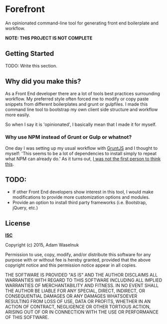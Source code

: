 # Forefront

An opinionated command-line tool for generating front end boilerplate and workflow.

**NOTE: THIS PROJECT IS NOT COMPLETE**

## Getting Started

TODO: Write this section.

## Why did you make this?

As a Front End developer there are a lot of tools best practices surrounding workflow. My preferred style often forced me to modify or copy paste snippets from different boilerplates and grunt or gulpfiles. I made this command line tool to bootstrap my own client side structure and workflow more easily.

So when I say it is 'opinionated', I basically mean that I made it for myself.

### Why use NPM instead of Grunt or Gulp or whatnot?

One day I was setting up my usual workflow with [GruntJS](http://gruntjs.com/) and I thought to myself: 'This seems to be a lot of dependencies to install simply to repeat what NPM can already do.' As it turns out, [I was not the first person to think this](http://blog.keithcirkel.co.uk/how-to-use-npm-as-a-build-tool/).

## TODO:

* If other Front End developers show interest in this tool, I would make modifications to provide more customization options and modules.
* Provide an option to install third party frameworks (i.e. Bootstrap, jQuery, etc.)

## License

**[ISC](http://opensource.org/licenses/ISC)**

Copyright (c) 2015, Adam Waselnuk

Permission to use, copy, modify, and/or distribute this software for any purpose with or without fee is hereby granted, provided that the above copyright notice and this permission notice appear in all copies.

THE SOFTWARE IS PROVIDED "AS IS" AND THE AUTHOR DISCLAIMS ALL WARRANTIES WITH REGARD TO THIS SOFTWARE INCLUDING ALL IMPLIED WARRANTIES OF MERCHANTABILITY AND FITNESS. IN NO EVENT SHALL THE AUTHOR BE LIABLE FOR ANY SPECIAL, DIRECT, INDIRECT, OR CONSEQUENTIAL DAMAGES OR ANY DAMAGES WHATSOEVER RESULTING FROM LOSS OF USE, DATA OR PROFITS, WHETHER IN AN ACTION OF CONTRACT, NEGLIGENCE OR OTHER TORTIOUS ACTION, ARISING OUT OF OR IN CONNECTION WITH THE USE OR PERFORMANCE OF THIS SOFTWARE.
